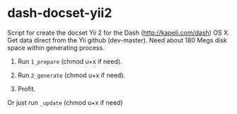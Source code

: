 dash-docset-yii2
================

Script for create the docset Yii 2 for the Dash (http://kapeli.com/dash) OS X. Get data direct from the Yii github (dev-master). 
Need about 180 Megs disk space within generating process.

1) Run `1_prepare` (chmod u+x if need).

2) Run `2_generate` (chmod u+x if need).

3) Profit.

Or just run `_update` (chmod u+x if need)